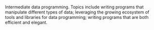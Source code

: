 Intermediate data programming. Topics include writing programs that manipulate different types of data; leveraging the growing ecosystem of tools and libraries for data programming; writing programs that are both efficient and elegant.
